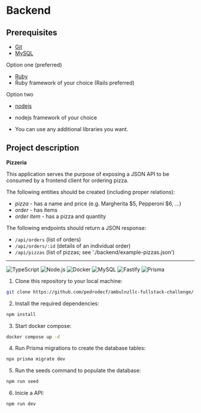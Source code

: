 # Backend

## Prerequisites

- [Git](http://git-scm.com/)
- [MySQL](https://www.mysql.com/)

Option one (preferred)

- [Ruby](https://www.ruby-lang.org)
- Ruby framework of your choice (Rails preferred)

Option two

- [nodejs](https://nodejs.org/en/)
- nodejs framework of your choice

- You can use any additional libraries you want.

## Project description

**Pizzeria**

This application serves the purpose of exposing a JSON API to be consumed by a frontend client for ordering pizza.

The following entities should be created (including proper relations):

- _pizza_ - has a name and price (e.g. Margherita $5, Pepperoni $6, ...)
- _order_ - has items
- _order item_ - has a pizza and quantity

The following endpoints should return a JSON response:

- `/api/orders` (list of orders)
- `/api/orders/:id` (details of an individual order)
- `/api/pizzas` (list of pizzas; see './backend/example-pizzas.json')

---

![TypeScript](https://img.shields.io/badge/TypeScript-007ACC?style=flat-square&logo=typescript&logoColor=white)
![Node.js](https://img.shields.io/badge/Node%20js-339933?style=flat-square&logo=nodedotjs&logoColor=white)
![Docker](https://img.shields.io/badge/Docker-2CA5E0?style=flat-square&logo=docker&logoColor=white)
![MySQL](https://img.shields.io/badge/MySQL-005C84?style=flat-square&logo=mysql&logoColor=white)
![Fastify](https://img.shields.io/badge/fastify-202020?style=flat-square&logo=fastify&logoColor=white)
![Prisma](https://img.shields.io/badge/Prisma-3982CE?style=flat-square&logo=Prisma&logoColor=white)

1. Clone this repository to your local machine:

```bash
git clone https://github.com/pedrodecf/ambulnzllc-fullstack-challenge/
```

2. Install the required dependencies:

```bash
npm install
```

3. Start docker compose:

```bash
docker compose up -d
```

4. Run Prisma migrations to create the database tables:

```bash
npx prisma migrate dev
```

5. Run the seeds command to populate the database:

```bash
npm run seed
```

6. Inicie a API:

```bash
npm run dev
```
